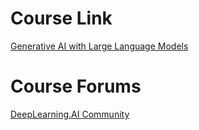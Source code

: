 # Course Link

[Generative AI with Large Language Models](https://www.deeplearning.ai/courses/generative-ai-with-llms/)

# Course Forums

[DeepLearning.AI Community](https://community.deeplearning.ai/c/generative-ai-with-large-language-models/328)
